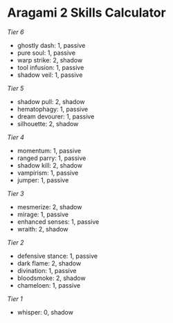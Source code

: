 # Aragami 2 Skills Calculator


*Tier 6*
- ghostly dash: 1, passive
- pure soul: 1, passive
- warp strike: 2, shadow
- tool infusion: 1, passive
- shadow veil: 1, passive

*Tier 5*
- shadow pull: 2, shadow
- hematophagy: 1, passive
- dream devourer: 1, passive
- silhouette: 2, shadow

*Tier 4*
- momentum: 1, passive
- ranged parry: 1, passive
- shadow kill: 2, shadow
- vampirism: 1, passive
- jumper: 1, passive

*Tier 3*
- mesmerize: 2, shadow
- mirage: 1, passive
- enhanced senses: 1, passive
- wraith: 2, shadow

*Tier 2*
- defensive stance: 1, passive
- dark flame: 2, shadow
- divination: 1, passive
- bloodsmoke: 2, shadow
- chameloen: 1, passive

*Tier 1*
- whisper: 0, shadow
